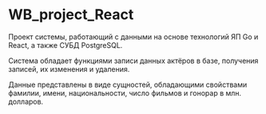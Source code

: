 # WB_project_React

Проект системы, работающий с данными на основе технологий ЯП Go и React, а также СУБД PostgreSQL.

Система обладает функциями записи данных актёров в базе, получения записей, их изменения и удаления.

Данные представлены в виде сущностей, обладающими свойствами фамилии, имени, национальности, число фильмов и гонорар в млн. долларов.
